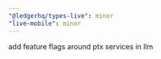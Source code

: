 ```yaml
---
"@ledgerhq/types-live": minor
"live-mobile": minor
---
```


add feature flags around ptx services in llm
